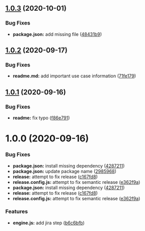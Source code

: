 ## [1.0.3](https://github.com/DawChihLiou/cz-conventional-changelog-with-jiraid-detection/compare/v1.0.2...v1.0.3) (2020-10-01)


### Bug Fixes

* **package.json:** add missing file ([48431b9](https://github.com/DawChihLiou/cz-conventional-changelog-with-jiraid-detection/commit/48431b97c503186d9e3c5f1695a85f7f4ad7f8a1))

## [1.0.2](https://github.com/DawChihLiou/cz-conventional-changelog-with-jiraid-detection/compare/v1.0.1...v1.0.2) (2020-09-17)


### Bug Fixes

* **readme.md:** add important use case information ([71fe179](https://github.com/DawChihLiou/cz-conventional-changelog-with-jiraid-detection/commit/71fe1794e20cc024c6090557068cbf8e7d7373be))

## [1.0.1](https://github.com/DawChihLiou/cz-conventional-changelog-with-jiraid-detection/compare/v1.0.0...v1.0.1) (2020-09-16)


### Bug Fixes

* **readme:** fix typo ([f86e791](https://github.com/DawChihLiou/cz-conventional-changelog-with-jiraid-detection/commit/f86e791d9ee8177a1f00272f583b18ffb8d18be1))

# 1.0.0 (2020-09-16)

### Bug Fixes

- **package.json:** install missing dependency ([4287211](https://github.com/DawChihLiou/cz-conventional-changelog-with-jiraid-detection/commit/4287211eacf0d4adb5f2526969c684ac4f1535c4))
- **package.json:** update package name ([2985968](https://github.com/DawChihLiou/cz-conventional-changelog-with-jiraid-detection/commit/2985968ae3355fe8d2ea6a3de5c1415e0fe137b0))
- **release:** attempt to fix release ([c167fd8](https://github.com/DawChihLiou/cz-conventional-changelog-with-jiraid-detection/commit/c167fd8e2624674c2f80db735be42bdf7dc382d0))
- **release.config.js:** attempt to fix semantic release ([e362f9a](https://github.com/DawChihLiou/cz-conventional-changelog-with-jiraid-detection/commit/e362f9af27429f587f837716fbbd7f7b9138b75e))
- **package.json:** install missing dependency ([4287211](https://github.com/DawChihLiou/cz-conventional-changelog-with-jiraid-detection/commit/4287211eacf0d4adb5f2526969c684ac4f1535c4))
- **release:** attempt to fix release ([c167fd8](https://github.com/DawChihLiou/cz-conventional-changelog-with-jiraid-detection/commit/c167fd8e2624674c2f80db735be42bdf7dc382d0))
- **release.config.js:** attempt to fix semantic release ([e362f9a](https://github.com/DawChihLiou/cz-conventional-changelog-with-jiraid-detection/commit/e362f9af27429f587f837716fbbd7f7b9138b75e))

### Features

- **engine.js:** add jira step ([b6c6bfb](https://github.com/DawChihLiou/cz-conventional-changelog-with-jiraid-detection/commit/b6c6bfb3014a6bbb35e36892bbb6936c4319bec9))
